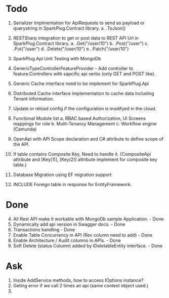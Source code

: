 # Todo

1. Serializer Implmentation for ApiRequests to send as payload or querystring in SparkPlug.Contract library. 
    a. .ToJson()

2. RESTSharp integration to get or post data to REST API Url in SparkPlug.Contract library. 
    a. .Get("/user/10")
    b. .Post("/user")
    c. .Put("/user")
    d. .Delete("/user/10")
    e. .Patch("/user/10")

3. SparkPlug.Api Unit Testing with MongoDb
5. GenericTypeControllerFeatureProvider - Add controller to feature.Controllers with sapcific api verbs (only GET and POST like).
8. Generic Cache interface need to be implement for SparkPlug.Api
9. Distributed Cache interface implementation to cache data including Tenant information.
10. Update or reload config if the configuration is modifyed in the cloud.
11. Functional Module list
    a. RBAC based Authorization, UI Screens mappings for role
    b. Multi-Tenancy Management
    c. Workflow engine (Camunda)
12. OpenApi with API Scope declaration and C# attribute to define scope of the API.
13. If table contains Composite Key, Need to handle it. (CompositeApi attribute and [Key(1)], [Key(2)] attribute implement for composite key table.)
17. Database Migration using EF migration support
18. INCLUDE Foreign table in response for EntityFramework.

# Done

4. All Rest API make it workable with MongoDb sample Application. - Done
6. Dynamically add api version in Swagger docs. - Done
7. Transactions handling - Done
14. Enable Table Concurrency in API (Rev column need to add) - Done
15. Enable Architecture / Audit columns in APIs.  - Done
16. Soft Delete (status Column) added by IDeletableEntity interface. - Done


# Ask 

1. Inside AddService methods, how to access IOptions<SqlDbOptions> instance?
2. Geting error if we call 2 times an api (same context object used.)
3. 
